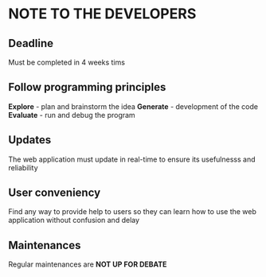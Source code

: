 # NOTE TO THE DEVELOPERS
## Deadline
Must be completed in 4 weeks tims

## Follow programming principles
**Explore** - plan and brainstorm the idea
**Generate** - development of the code
**Evaluate** - run and debug the program

## Updates
The web application must update in real-time to ensure its usefulnesss and reliability

## User conveniency
Find any way to provide help to users so they can learn how to use the web application without confusion and delay

## Maintenances
Regular maintenances are **NOT UP FOR DEBATE**
